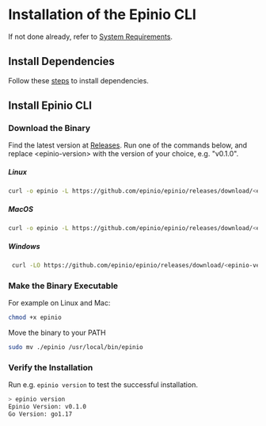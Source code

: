 #  Installation of the Epinio CLI

If not done already, refer to [System Requirements](./system_requirements.md).

## Install Dependencies

Follow these [steps](./install_dependencies.md) to install dependencies.

## Install Epinio CLI

### Download the Binary

Find the latest version at [Releases](https://github.com/epinio/epinio/releases).
Run one of the commands below, and replace \<epinio-version\> with the version of your choice, e.g. "v0.1.0".

##### Linux

```bash
curl -o epinio -L https://github.com/epinio/epinio/releases/download/<epinio-version>/epinio-linux-amd64
```

##### MacOS

```bash
curl -o epinio -L https://github.com/epinio/epinio/releases/download/<epinio-version>/epinio-darwin-amd64
```

##### Windows

```bash
 curl -LO https://github.com/epinio/epinio/releases/download/<epinio-version>/epinio-windows-amd64.exe
```

### Make the Binary Executable

For example on Linux and Mac:

```bash
chmod +x epinio
```

Move the binary to your PATH

```bash
sudo mv ./epinio /usr/local/bin/epinio
```

### Verify the Installation

Run e.g. `epinio version` to test the successful installation.

```bash
> epinio version
Epinio Version: v0.1.0
Go Version: go1.17
```
